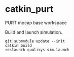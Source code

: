 # catkin_purt
PURT mocap base workspace

Build and launch simulation.
```
git submodule update --init
catkin build
roslaunch qualisys sim.launch
```
